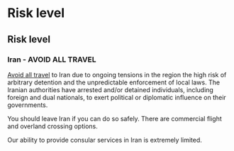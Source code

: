 # Risk level

## Risk level

### Iran - AVOID ALL TRAVEL

[Avoid all travel](#levels "Risk Levels") to Iran due to ongoing tensions in the region the high risk of arbitrary detention and the unpredictable enforcement of local laws. The Iranian authorities have arrested and/or detained individuals, including foreign and dual nationals, to exert political or diplomatic influence on their governments.

You should leave Iran if you can do so safely. There are commercial flight and overland crossing options.

Our ability to provide consular services in Iran is extremely limited.